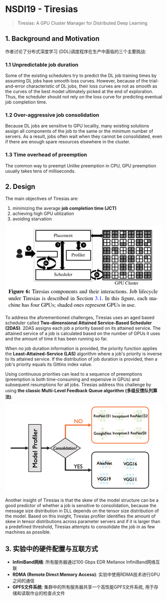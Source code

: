 # NSDI19 - Tiresias

> Tiresias: A GPU Cluster Manager for Distributed Deep Learning

## 1. Background and Motivation

作者讨论了分布式深度学习 (DDL)调度程序在生产中面临的三个主要挑战: 

### 1.1 Unpredictable job duration

Some of the existing schedulers try to predict the DL job training times by assuming DL jobs have smooth loss curves. However, because of the trial-and-error characteristic of DL jobs, their loss curves are not as smooth as the curves of the best model ultimately picked at the end of exploration. Thus, the scheduler should not rely on the loss curve for predicting eventual job completion time. 

### 1.2 Over-aggressive job consolidation

Because DL jobs are sensitive to GPU locality, many existing solutions assign all components of the job to the same or the minimum number of servers. As a result, jobs often wait when they cannot be consolidated, even if there are enough spare resources elsewhere in the cluster. 

### 1.3 Time overhead of preemption

The common way to preempt Unlike preemption in CPU, GPU preemption usually takes tens of milliseconds. 

## 2. Design

The main objectives of Tiresias are:
1. minimizing the average **job completion time (JCT)**
2. achieving high GPU utilization
3. avoiding starvation

![fig1](../../assets/MLSys/GPUManagement/nsdi19-Tiresias-fig1.png)

To address the aforementioned challenges, Tiresias uses an aged based scheduler called **Two-dimensional Attained Service-Based Scheduler (2DAS)**. 2DAS assigns each job a priority based on its attained service. The attained service of a job is calculated based on the number of GPUs it uses and the amount of time it has been running so far. 

When no job duration information is provided, the priority function applies the **Least-Attained-Service (LAS)** algorithm where a job's priority is inverse to its attained service. If the distribution of job duration is provided, then a job's priority equals its Gittins index value. 

Using continuous priorities can lead to a sequence of preemptions (preemption is both time-consuming and expensive in GPUs) and subsequent resumptions for all jobs. Tiresias address this challenge by using **the classic Multi-Level Feedback Queue algorithm (多级反馈队列算法)**. 

![fig2](../../assets/MLSys/GPUManagement/nsdi19-Tiresias-fig2.png)

Another insight of Tiresias is that the skew of the model structure can be a good predictor of whether a job is sensitive to consolidation, because the message size distribution in DLL depends on the tensor size distribution of the model. Based on this insight, Tiresias profiler identifies the amount of skew in tensor distributions across parameter servers and if it is larger than a predefined threshold, Tiresias attempts to consolidate the job in as few machines as possible. 

## 3. 实验中的硬件配置与互联方式

- **InfiniBand网络**: 所有服务器通过100 Gbps EDR Mellanox InfiniBand网络互联
- **RDMA (Remote Direct Memory Access)**: 实验中使用RDMA技术进行GPU之间的通信
- **GPFS文件系统**: 集群中的所有服务器共享一个高性能GPFS文件系统, 用于存储和读取作业的检查点文件